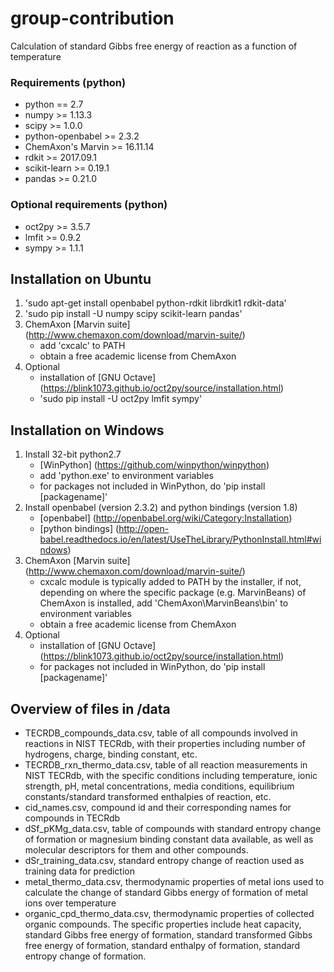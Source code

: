 # group-contribution

Calculation of standard Gibbs free energy of reaction as a function of temperature

### Requirements (python)

* python == 2.7
* numpy >= 1.13.3
* scipy >= 1.0.0
* python-openbabel >= 2.3.2
* ChemAxon's Marvin >= 16.11.14
* rdkit >= 2017.09.1
* scikit-learn >= 0.19.1
* pandas >= 0.21.0

### Optional requirements (python)

* oct2py >= 3.5.7
* lmfit >= 0.9.2
* sympy >= 1.1.1

## Installation on Ubuntu

1. 'sudo apt-get install openbabel python-rdkit librdkit1 rdkit-data'
2. 'sudo pip install -U numpy scipy scikit-learn pandas'
3. ChemAxon [Marvin suite] (http://www.chemaxon.com/download/marvin-suite/)
   * add 'cxcalc' to PATH
   * obtain a free academic license from ChemAxon
4. Optional
   * installation of [GNU Octave] (https://blink1073.github.io/oct2py/source/installation.html)
   * 'sudo pip install -U oct2py lmfit sympy'

## Installation on Windows

1. Install 32-bit python2.7
   * [WinPython] (https://github.com/winpython/winpython)
   * add 'python.exe' to environment variables
   * for packages not included in WinPython, do 'pip install [packagename]'
2. Install openbabel (version 2.3.2) and python bindings (version 1.8)
   * [openbabel] (http://openbabel.org/wiki/Category:Installation)
   * [python bindings] (http://open-babel.readthedocs.io/en/latest/UseTheLibrary/PythonInstall.html#windows)
3. ChemAxon [Marvin suite] (http://www.chemaxon.com/download/marvin-suite/)
   * cxcalc module is typically added to PATH by the installer, if not, depending on where the specific package (e.g. MarvinBeans) of ChemAxon is installed, add 'ChemAxon\MarvinBeans\bin' to environment variables
   * obtain a free academic license from ChemAxon
4. Optional
   * installation of [GNU Octave] (https://blink1073.github.io/oct2py/source/installation.html)
   * for packages not included in WinPython, do 'pip install [packagename]'
   
## Overview of files in /data
* TECRDB_compounds_data.csv, table of all compounds involved in reactions in NIST TECRdb, with their properties including number of hydrogens, charge, binding constant, etc.
* TECRDB_rxn_thermo_data.csv, table of all reaction measurements in NIST TECRdb, with the specific conditions including temperature, ionic strength, pH, metal concentrations, media conditions, equilibrium constants/standard transformed enthalpies of reaction, etc.
* cid_names.csv, compound id and their corresponding names for compounds in TECRdb
* dSf_pKMg_data.csv, table of compounds with standard entropy change of formation or magnesium binding constant data available, as well as molecular descriptors for them and other compounds.
* dSr_training_data.csv, standard entropy change of reaction used as training data for prediction
* metal_thermo_data.csv, thermodynamic properties of metal ions used to calculate the change of standard Gibbs energy of formation of metal ions over temperature
* organic_cpd_thermo_data.csv, thermodynamic properties of collected organic compounds. The specific properties include heat capacity, standard Gibbs free energy of formation, standard transformed Gibbs free energy of formation, standard enthalpy of formation, standard entropy change of formation.
   
